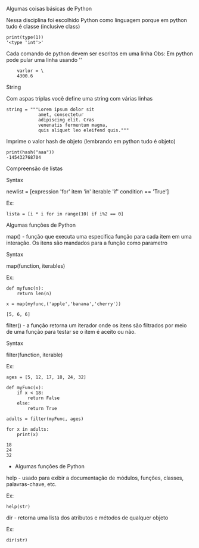 Algumas coisas básicas de Python

Nessa disciplina foi escolhido Python como linguagem porque em python tudo é classe (inclusive class)

```
print(type(1))
'<type 'int'>'
```

Cada comando de python devem ser escritos em uma linha
Obs: Em python pode pular uma linha usando '\'

```
    varlor = \
    4300.6
```

String

Com aspas triplas você define uma string com várias linhas

```
string = """Lorem ipsum dolor sit
            amet, consectetur
            adipiscing elit. Cras
            venenatis fermentum magna,
            quis aliquet leo eleifend quis."""
```


Imprime o valor hash de objeto
(lembrando em python tudo é objeto)
```
print(hash("aaa"))
-145432768704
```

Compreensão de listas

Syntax

newlist = [expression 'for' item 'in' iterable 'if' condition == 'True']

Ex:
```
lista = [i * i for in range(10) if i%2 == 0]
```

Algumas funções de Python

map() - função que executa uma especifica função para cada item em uma interação. Os itens são mandados para a função como parametro

Syntax

map(function, iterables)

Ex:
```
def myfunc(n):
    return len(n)

x = map(myfunc,('apple','banana','cherry'))

[5, 6, 6]
```

filter() - a função retorna um iterador onde os itens são filtrados por meio de uma função para testar se o item é aceito ou não.

Syntax

filter(function, iterable)

Ex:
```
ages = [5, 12, 17, 18, 24, 32]

def myFunc(x):
    if x < 18:
        return False
    else:
        return True

adults = filter(myFunc, ages)

for x in adults:
    print(x)

18
24
32
```

+ Algumas funções de Python

help - usado para exibir a documentação de módulos, funções, classes, palavras-chave, etc.

Ex:
```
help(str)
```

dir - retorna uma lista dos atributos e métodos de qualquer objeto

Ex:
```
dir(str)
```